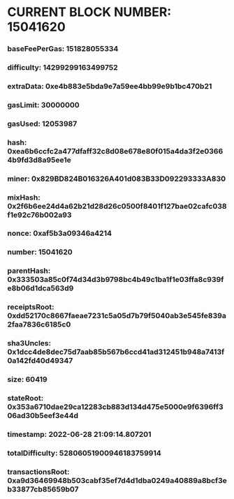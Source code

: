 # CURRENT BLOCK NUMBER: 15041620

### baseFeePerGas: 151828055334
### difficulty: 14299299163499752
### extraData: 0xe4b883e5bda9e7a59ee4bb99e9b1bc470b21
### gasLimit: 30000000
### gasUsed: 12053987
### hash: 0xea6b6ccfc2a477dfaff32c8d08e678e80f015a4da3f2e03664b9fd3d8a95ee1e
### miner: 0x829BD824B016326A401d083B33D092293333A830
### mixHash: 0x2f6b6ee24d4a62b21d28d26c0500f8401f127bae02cafc038f1e92c76b002a93
### nonce: 0xaf5b3a09346a4214
### number: 15041620
### parentHash: 0x333503a85c0f74d34d3b9798bc4b49c1ba1f1e03ffa8c939fe8b06d1dca563d9
### receiptsRoot: 0xdd52170c8667faeae7231c5a05d7b79f5040ab3e545fe839a2faa7836c6185c0
### sha3Uncles: 0x1dcc4de8dec75d7aab85b567b6ccd41ad312451b948a7413f0a142fd40d49347
### size: 60419
### stateRoot: 0x353a6710dae29ca12283cb883d134d475e5000e9f6396ff306ad30b5eef3e44d
### timestamp: 2022-06-28 21:09:14.807201
### totalDifficulty: 52806051900946183759914
### transactionsRoot: 0xa9d36469948b503cabf35ef7d4d1dba0249a40889a8bcf3eb33877cb85659b07
